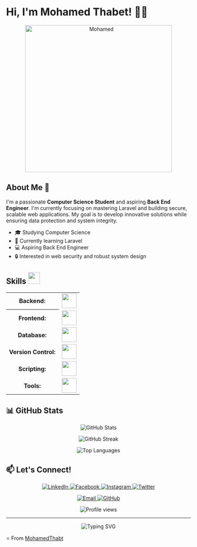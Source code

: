 # Hi, I'm Mohamed Thabet! 👋✨

<p align="center">
<!--   <img width="400" src="https://github.com/Adam-pw/Adam-pw/blob/main/animation_500_kxa883sd.gif" alt="Mohamed" /> -->
  <img width="400" src="https://media.giphy.com/media/WUlplcMpOCEmTGBtBW/giphy.gif" alt="Mohamed" />
</p>


## About Me 🚀

I'm a passionate **Computer Science Student** and aspiring **Back End Engineer**. I'm currently focusing on mastering Laravel and building secure, scalable web applications. My goal is to develop innovative solutions while ensuring data protection and system integrity.

- 🎓 Studying Computer Science
- 🌱 Currently learning Laravel
- 💻 Aspiring Back End Engineer
- 🔒 Interested in web security and robust system design

## Skills <img src="https://media2.giphy.com/media/QssGEmpkyEOhBCb7e1/giphy.gif?cid=ecf05e47a0n3gi1bfqntqmob8g9aid1oyj2wr3ds3mg700bl&rid=giphy.gif" width="32px">

<table>
    <tr>
        <th style="font-weight: bold; padding-right: 10px; vertical-align: center; border: none;">Backend:</th>
        <td><img height="40" src="https://skillicons.dev/icons?i=php,laravel"/></td>
    </tr>
    <tr>
        <th style="font-weight: bold; padding-right: 10px; vertical-align: center;">Frontend:</th>
        <td><img height="40" src="https://skillicons.dev/icons?i=bootstrap,html,css,js"/></td>
    </tr>
    <tr>
        <th style="font-weight: bold; padding-right: 10px; vertical-align: center; border: none;">Database:</th>
        <td><img height="40" src="https://skillicons.dev/icons?i=mysql,mongodb,redis"/></td>
    </tr>
    <tr>
        <th style="font-weight: bold; padding-right: 10px; vertical-align: center; border: none;">Version Control:</th>
        <td><img height="40" src="https://skillicons.dev/icons?i=github,git"/></td>
    </tr>
    <tr>
        <th style="font-weight: bold; padding-right: 10px; vertical-align: center; border: none;">Scripting:</th>
        <td><img height="40" src="https://skillicons.dev/icons?i=bash"/></td>
    </tr>
    <tr>
        <th style="font-weight: bold; padding-right: 10px; vertical-align: center; border: none;">Tools:</th>
        <td><img height="40" src="https://skillicons.dev/icons?i=vscode,docker"/></td>
    </tr>
</table>

## 📊 GitHub Stats

<p align="center">
  <img src="https://github-readme-stats.vercel.app/api?username=MohamedThabt&show_icons=true&count_private=true&theme=dark" alt="GitHub Stats" />
</p>

<p align="center">
  <img src="https://github-readme-streak-stats.herokuapp.com/?user=MohamedThabt&theme=dark" alt="GitHub Streak" />
</p>

<p align="center">
  <img src="https://github-readme-stats.vercel.app/api/top-langs/?username=MohamedThabt&layout=compact&theme=dark" alt="Top Languages" />
</p>


## 📫 Let's Connect!

<p align="center">
  <a href="https://www.linkedin.com/in/mohamed-thabet-5694462a0" target="_blank">
    <img src="https://img.shields.io/badge/LinkedIn-0077B5?style=for-the-badge&logo=linkedin&logoColor=white" alt="LinkedIn"/>
  </a>
  <a href="https://www.facebook.com/mohamed.thabet.545" target="_blank">
    <img src="https://img.shields.io/badge/Facebook-1877F2?style=for-the-badge&logo=facebook&logoColor=white" alt="Facebook"/>
  </a>
  <a href="https://www.instagram.com/m7mad_thabet/" target="_blank">
    <img src="https://img.shields.io/badge/Instagram-E4405F?style=for-the-badge&logo=instagram&logoColor=white" alt="Instagram"/>
  </a>
  <a href="https://twitter.com/Mohamed13546660" target="_blank">
    <img src="https://img.shields.io/badge/Twitter-1DA1F2?style=for-the-badge&logo=twitter&logoColor=white" alt="Twitter"/>
  </a>
</p>

<p align="center">
  <a href="mohamedthabetthabet36@gmail.com">
    <img src="https://img.shields.io/badge/Email-D14836?style=for-the-badge&logo=gmail&logoColor=white" alt="Email"/>
  </a>
  <a href="https://github.com/MohamedThabt" target="_blank">
    <img src="https://img.shields.io/badge/GitHub-100000?style=for-the-badge&logo=github&logoColor=white" alt="GitHub"/>
  </a>
</p>

<p align="center">
  <img src="https://komarev.com/ghpvc/?username=MohamedThabt&color=blueviolet&style=flat-square&label=Profile+Views" alt="Profile views"/>
</p>

---

<p align="center">
  <img src="https://readme-typing-svg.herokuapp.com?font=Fira+Code&pause=1000&color=2E9AE1&center=true&vCenter=true&width=435&lines=Always+learning%2C+always+growing;Passionate+about+web+development;Building+the+future+with+code" alt="Typing SVG" />
</p>

⭐️ From [MohamedThabt](https://github.com/MohamedThabt)
